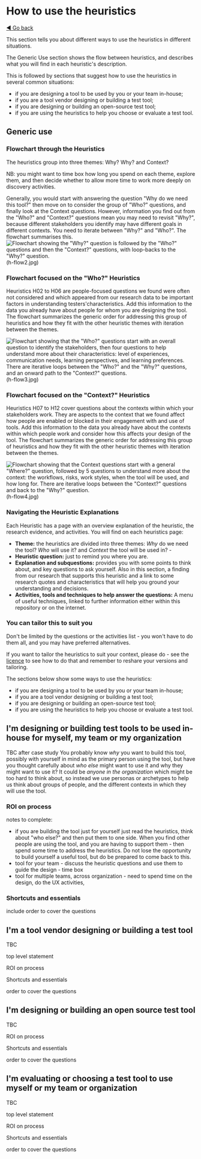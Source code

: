 # How to use the heuristics
[◄ Go back](README.md)

This section tells you about different ways to use the heuristics in different situations.

The Generic Use section shows the flow between heuristics, and describes what you will find in each heuristic's description.

This is followed by sections that suggest how to use the heuristics in several common situations:
- if you are designing a tool to be used by you or your team in-house;
- if you are a tool vendor designing or building a test tool;
- if you are designing or building an open-source test tool;
- if you are using the heuristics to help you choose or evaluate a test tool.

## Generic use

### Flowchart through the Heuristics
The heuristics group into three themes: Why? Why? and Context?

NB: you might want to time box how long you spend on each theme, explore them, and then decide whether to allow more time to work more deeply on discovery activities.

Generally, you would start with answering the question "Why do we need this tool?" then move on to consider the group of "Who?" questions, and finally look at the Context questions. However, information you find out from the "Who?" and "Context?" questions mean you may need to revisit "Why?", because different stakeholders you identify may have different goals in different contexts. You need to iterate between "Why?" and "Who?". The flowchart summarises this.
![Flowchart showing the "Why?" question is followed by the "Who?" questions and then the "Context?" questions, with loop-backs to the "Why?" question.][flow2](h-flow2.jpg)

[flow2]: h-flow2.jpg

### Flowchart focused on the "Who?" Heuristics
Heuristics H02 to H06 are people-focused questions we found were often not considered and which appeared from our research data to be important factors in understanding testers'characteristics. Add this information to the data you already have about people for whom you are designing the tool. The flowchart summarizes the generic order for addressing this group of heuristics and how they fit with the other heuristic themes with iteration between the themes.

![Flowchart showing that the "Who?" questions start with an overall question to identify the stakeholders, then four questions to help understand more about their characteristics: level of experiences, communication needs, learning perspectives, and learning preferences. There are iterative loops between the "Who?" and the "Why?" questions, and an onward path to the "Context?" questions.][flow3](h-flow3.jpg)

[flow3]: h-flow3.jpg

### Flowchart focused on the "Context?" Heuristics
Heuristics H07 to H12 cover questions about the contexts within which your stakeholders work. They are aspects to the context that we found affect how people are enabled or blocked in their engagement with and use of tools. Add this information to the data you already have about the contexts within which people work and consider how this affects your design of the tool. The flowchart summarizes the generic order for addressing this group of heuristics and how they fit with the other heuristic themes with iteration between the themes.

![Flowchart showing that the Context questions start with a general "Where?" question, followed by 5 questions to understand more about the context: the workflows, risks, work styles, when the tool will be used, and how long for.  There are iterative loops between the "Context?" questions and back to the "Why?" question.][flow4](h-flow4.jpg)

[flow4]: h-flow4.jpg


### Navigating the Heuristic Explanations
Each Heuristic has a page with an overview explanation of the heuristic, the research evidence, and activities. You will find on each heuristics page:

- **Theme:** the heuristics are divided into three themes: *Why* do we need the tool? *Who* will use it? and *Context* the tool will be used in? - 
- **Heuristic question:** just to remind you where you are.
- **Explanation and subquestions:** provides you with some points to think about, and key questions to ask yourself. Also in this section, a finding from our research that supports this heuristic and a link to some research quotes and characteristics that will help you ground your understanding and decisions.
- **Activities, tools and techniques to help answer the questions:** A menu of useful techniques, linked to further information either within this repository or on the internet. 

### You can tailor this to suit you
Don't be limited by the questions or the activities list - you won't have to do them all, and you may have preferred alternatives.

If you want to tailor the heuristics to suit your context, please do - see the [licence](LICENSE) to see how to do that and remember to reshare your versions and tailoring.

The sections below show some ways to use the heuristics: 
- if you are designing a tool to be used by you or your team in-house;
- if you are a tool vendor designing or building a test tool;
- if you are designing or building an open-source test tool;
- if you are using the heuristics to help you choose or evaluate a test tool.

## I'm designing or building test tools to be used in-house for myself, my team or my organization
TBC after case study
You probably know *why* you want to build this tool, possibly with yourself in mind as the primary person using the tool, but have you thought carefully about *who else* might want to use it and why they might want to use it?
It could be *anyone in the organization* which might be too hard to think about, so instead we use personas or archetypes to help us think about groups of people, and the different contexts in which they will use the tool.

### ROI on process
notes to complete:
- if you are building the tool just for yourself just read the heuristics, think about "who else?" and then put them to one side. When you find other people are using the tool, and you are having to support them - then spend some time to address the heuristics. Do not lose the opportunity to build yourself a useful tool, but do be prepared to come back to this.
- tool for your team - discuss the heuristic questions and use them to guide the design - time box
- tool for multiple teams, across organization - need to spend time on the design, do the UX activities, 

### Shortcuts and essentials

include order to cover the questions

## I'm a tool vendor designing or building a test tool
TBC

top level statement

ROI on process

Shortcuts and essentials

order to cover the questions

## I'm designing or building an open source test tool
TBC


ROI on process

Shortcuts and essentials

order to cover the questions

## I'm evaluating or choosing a test tool to use myself or my team or organization
TBC

top level statement

ROI on process

Shortcuts and essentials

order to cover the questions
